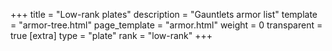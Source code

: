 +++
title = "Low-rank plates"
description = "Gauntlets armor list"
template = "armor-tree.html"
page_template = "armor.html"
weight = 0
transparent = true
[extra]
type = "plate"
rank = "low-rank"
+++

